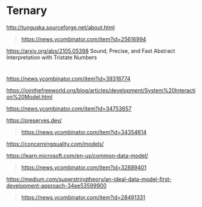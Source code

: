 # Ternary
http://tunguska.sourceforge.net/about.html
> https://news.ycombinator.com/item?id=25616994

https://arxiv.org/abs/2105.05398 Sound, Precise, and Fast Abstract Interpretation with Tristate Numbers

#
https://news.ycombinator.com/item?id=39318774

https://jointhefreeworld.org/blog/articles/development/System%20Interaction%20Model.html

https://news.ycombinator.com/item?id=34753657

https://preserves.dev/
> https://news.ycombinator.com/item?id=34354614

https://concerningquality.com/models/

https://learn.microsoft.com/en-us/common-data-model/
> https://news.ycombinator.com/item?id=32889401

https://medium.com/superstringtheory/an-ideal-data-model-first-development-approach-34ee53599900
> https://news.ycombinator.com/item?id=28491331